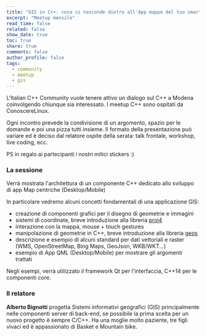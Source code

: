 ```yaml
---
title: "GIS in C++: cosa si nasconde dietro all'App mappe del tuo smartphone?"
excerpt: "Meetup mensile"
read_time: false
related: false
show_date: true
toc: true
share: true
comments: false
author_profile: false
tags:
  - community
  - meetup
  - gis
---
```


L'Italian C++ Community vuole tenere attivo un dialogo sul C++ a Modena coinvolgendo chiunque sia interessato. I meetup C++ sono ospitati da ConoscereLinux.

Ogni incontro prevede la condivisione di un argomento, spazio per le domande e poi una pizza tutti insieme.
Il formato della presentazione può variare ed è deciso dal relatore ospite della serata: talk frontale, workshop, live coding, ecc.

PS in regalo ai partecipanti i nostri mitici stickers :)

### La sessione

Verrà mostrata l'architettura di un componente C++ dedicato allo sviluppo di app Map centriche (Desktop/Mobile)

In particolare vedremo alcuni concetti fondamentali di una applicazione GIS:

- creazione di componenti grafici per il disegno di geometrie e immagini
- sistemi di coordinate, breve introduzione alla libreria [proj4](https://proj4.org/)
- interazione con la mappa, mouse + touch gestures
- manipolazione di geometrie in C++, breve introduzione alla libreria [geos](http://trac.osgeo.org/geos)
- descrizione e esempio di alcuni standard per dati vettoriali e raster (WMS, OpenStreetMap, Bing Maps, GeoJson, WKB/WKT...)
- esempio di App QML (Desktop/Mobile) per mostrare gli argomenti trattati

Negli esempi, verrà utilizzato il framework Qt per l'interfaccia, C++14 per le componenti core.

### Il relatore

**Alberto Bignotti** progetta Sistemi informativi geografici (GIS) principalmente nelle componenti server di back-end, se possibile la prima scelta per un nuovo progetto è sempre C/C++. Ha una moglie molto paziente, tre figli vivaci ed è appassionato di Basket e Mountain bike.